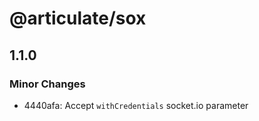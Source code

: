 # @articulate/sox

## 1.1.0

### Minor Changes

- 4440afa: Accept `withCredentials` socket.io parameter
